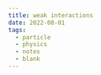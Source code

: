 ```yaml
---
title: weak interactions
date: 2022-08-01
tags:
  - particle
  - physics
  - notes
  - blank
---
```


